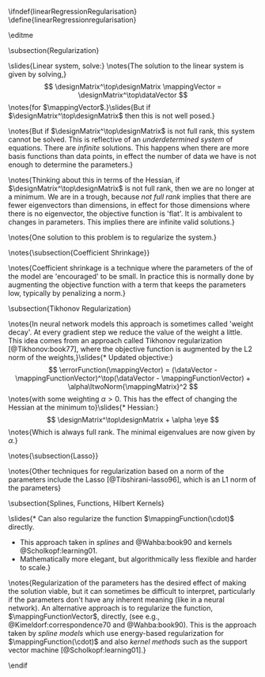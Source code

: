 \ifndef{linearRegressionRegularisation}
\define{linearRegressionregularisation}

\editme

\subsection{Regularization}

\slides{Linear system, solve:}
\notes{The solution to the linear system is given by solving,}
$$
\designMatrix^\top\designMatrix \mappingVector = \designMatrix^\top\dataVector
$$ 
\notes{for $\mappingVector$.}\slides{But if $\designMatrix^\top\designMatrix$ then this is not well posed.}

\notes{But if $\designMatrix^\top\designMatrix$ is not full rank, this system cannot be solved. This is reflective of an *underdetermined system* of equations. There are *infinite* solutions. This happens when there are more basis functions than data points, in effect the number of data we have is not enough to determine the parameters.}

\notes{Thinking about this in terms of the Hessian, if $\designMatrix^\top\designMatrix$ is not full rank, then we are no longer at a minimum. We are in a trough, because *not full rank* implies that there are fewer eigenvectors than dimensions, in effect for those dimensions where there is no eigenvector, the objective function is 'flat'. It is ambivalent to changes in parameters. This implies there are infinite valid solutions.}

\notes{One solution to this problem is to regularize the system.}

\notes{\subsection{Coefficient Shrinkage}}

\notes{Coefficient shrinkage is a technique where the parameters of the of the model are 'encouraged' to be small. In practice this is normally done by augmenting the objective function with a term that keeps the parameters low, typically by penalizing a norm.}

\subsection{Tikhonov Regularization}

\notes{In neural network models this approach is sometimes called 'weight decay'. At every gradient step we reduce the value of the weight a little. This idea comes from an approach called Tikhonov regularization [@Tikhonov:book77], where the objective function is augmented by the L2 norm of the weights,}\slides{* Updated objective:}
$$
\errorFunction(\mappingVector) = (\dataVector - \mappingFunctionVector)^\top(\dataVector - \mappingFunctionVector) + \alpha\ltwoNorm{\mappingMatrix}^2
$$
\notes{with some weighting $\alpha >0$. This has the effect of changing the Hessian at the minimum to}\slides{* Hessian:}
$$
\designMatrix^\top\designMatrix + \alpha \eye
$$
\notes{Which is always full rank. The minimal eigenvalues are now given by $\alpha$.}

\notes{\subsection{Lasso}}

\notes{Other techniques for regularization based on a norm of the parameters include the Lasso [@Tibshirani-lasso96], which is an L1 norm of the parameters}



\subsection{Splines, Functions, Hilbert Kernels}

\slides{* Can also regularize the function $\mappingFunction(\cdot)$ directly.
* This approach taken in *splines* and  @Wahba:book90 and kernels @Scholkopf:learning01.
* Mathematically more elegant, but algorithmically less flexible and harder to scale.}

\notes{Regularization of the parameters has the desired effect of making the solution viable, but it can sometimes be difficult to interpret, particularly if the parameters don't have any inherent meaning (like in a neural network). An alternative approach is to regularize the function, $\mappingFunctionVector$, directly, (see e.g., @Kimeldorf:correspondence70 and @Wahba:book90). This is the approach taken by *spline models* which use energy-based regularization for $\mappingFunction(\cdot)$ and also *kernel methods* such as the support vector machine [@Scholkopf:learning01].}



\endif
